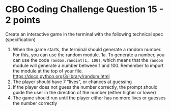 # CBO Coding Challenge Question 15 - 2 points

Create an interactive game in the terminal with the following technical spec (specification)

1. When the game starts, the terminal should generate a random number. For this, you can use the random module.
1a. To generate a number, you can use the code `random.randint(1, 100)`, which means that the `random` module will generate a number between 1 and 100. Remember to import the module at the top of your file. https://docs.python.org/3/library/random.html
2. The player should have 7 "lives", or chances at guessing
3. If the player does not guess the number correctly, the prompt should guide the user in the direction of the number (either higher or lower)
4. The game should run until the player either has no more lives or guesses the number correctly
